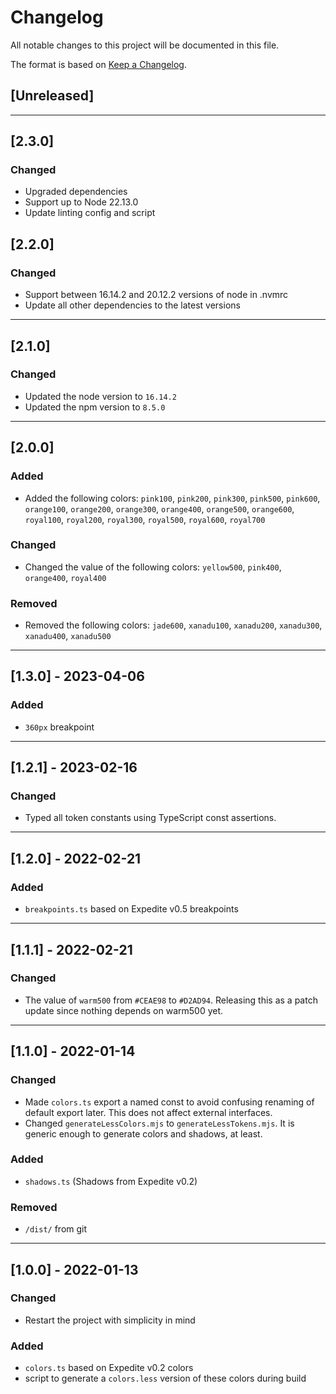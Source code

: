 <!--
    PLEASE READ https://keepachangelog.com/en/1.0.0/ BEFORE EDITING. Thanks!
-->

# Changelog

All notable changes to this project will be documented in this file.

<!--
    Ideally we would adhere to semver, but it's a little wild west for now,
    so until we strictly do (maybe 2.0.0), we should omit that statement from
    the Changelog. At that time, we should change the statement below to:

    The format is based on [Keep a Changelog](https://keepachangelog.com/en/1.0.0/)
and this project adheres to [Semantic Versioning](https://semver.org/spec/v2.0.0.html).
-->

The format is based on [Keep a Changelog](https://keepachangelog.com/en/1.0.0/).

## [Unreleased]

---

## [2.3.0]

### Changed

- Upgraded dependencies
- Support up to Node 22.13.0
- Update linting config and script

## [2.2.0]

### Changed

- Support between 16.14.2 and 20.12.2 versions of node in .nvmrc
- Update all other dependencies to the latest versions

---

## [2.1.0]

### Changed

- Updated the node version to `16.14.2`
- Updated the npm version to `8.5.0`

---

## [2.0.0]

### Added

- Added the following colors: `pink100`, `pink200`, `pink300`, `pink500`, `pink600`, `orange100`, `orange200`, `orange300`, `orange400`, `orange500`, `orange600`, `royal100`, `royal200`, `royal300`, `royal500`, `royal600`, `royal700`

### Changed

- Changed the value of the following colors: `yellow500`, `pink400`, `orange400`, `royal400`

### Removed

- Removed the following colors: `jade600`, `xanadu100`, `xanadu200`, `xanadu300`, `xanadu400`, `xanadu500`

---

## [1.3.0] - 2023-04-06

### Added

- `360px` breakpoint

---

## [1.2.1] - 2023-02-16

### Changed

- Typed all token constants using TypeScript const assertions.

---

## [1.2.0] - 2022-02-21

### Added

- `breakpoints.ts` based on Expedite v0.5 breakpoints

---

## [1.1.1] - 2022-02-21

### Changed

- The value of `warm500` from `#CEAE98` to `#D2AD94`. Releasing this as a patch update since nothing depends on warm500 yet.

---

## [1.1.0] - 2022-01-14

### Changed

- Made `colors.ts` export a named const to avoid confusing renaming of default export later. This does not affect external interfaces.
- Changed `generateLessColors.mjs` to `generateLessTokens.mjs`. It is generic enough to generate colors and shadows, at least.

### Added

- `shadows.ts` (Shadows from Expedite v0.2)

### Removed

- `/dist/` from git

---

## [1.0.0] - 2022-01-13

### Changed

- Restart the project with simplicity in mind

### Added

- `colors.ts` based on Expedite v0.2 colors
- script to generate a `colors.less` version of these colors during build
